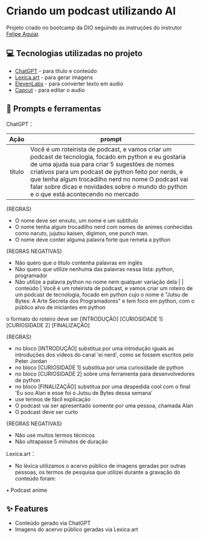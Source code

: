 
# Criando um podcast utilizando AI


Projeto criado no bootcamp da DIO seguindo as instruções do instrutor [Felipe Aguiar](https://github.com/felipeAguiarCode).


## 💻 Tecnologias utilizadas no projeto

- [ChatGPT](https://chat.openai.com/) - para título e conteúdo
- [Lexica.art](https://lexica.art/) - para gerar imagens
- [ElevenLabs](https://beta.elevenlabs.io/) - para converter texto em audio
- [Capcut](https://www.capcut.com/pt-br/) - para editar o audio

## 📄 Prompts e ferramentas


ChatGPT：

|   Ação   | prompt                                                                                                                                                                                                                                                                         |
| :------: | ------------------------------------------------------------------------------------------------------------------------------------------------------------------------------------------------------------------------------------------------------------------------------ |
|  título  | Você é um roteirista de podcast, e vamos criar um podcast de tecnologia, focado em python e eu gostaria de uma ajuda sua para criar 5 sugestões de nomes criativos para um podcast de python feito por nerds, e que tenha algum trocadilho nerd no nome O podcast vai falar sobre dicas e novidades sobre o mundo do python e o que está acontecendo no mercado

{REGRAS}

- O nome deve ser enxuto, um nome e um subtítulo
- O nome tenha algum trocadilho nerd com nomes de animes conhecidas como naruto, jujutsu kaisen, digimon, one punch man.
- O nome deve conter alguma palavra forte que remeta a python

{REGRAS NEGATIVAS}

- Não quero que o título contenha palavras em inglês
- Não quero que utilize nenhuma das palavras nessa lista: python, programador
- Não utilize a palavra python no nome nem qualquer variação dela                                                                                                                                                                                                  |
| conteúdo | Você é um roteirista de podcast, e vamos criar um  roteiro de um podcast de tecnologia, focado em python cujo o nome é "Jutsu de Bytes: A Arte Secreta dos Programadores" e tem foco em python,  com o público alvo de iniciantes em python

o formato do roteiro deve ser
[INTRODUÇÃO]
[CURIOSIDADE 1]
[CURIOSIDADE 2]
[FINALIZAÇÃO]

{REGRAS}

- no bloco [INTRODUÇÃO] substitua por uma introdução iguais as introduções dos vídeos do canal 'ei nerd', como se fossem escritos pelo Peter Jordan
- no bloco [CURIOSIDADE 1] substitua por uma curiosidade de python
- no bloco [CURIOSIDADE 2] sobre uma ferramenta para desenvolvedores de python
- no bloco [FINALIZAÇÃO] substitua por uma despedida cool com o final 'Eu sou Alan e esse foi o Jutsu de Bytes dessa semana'
- use termos de fácil explicação
- O podcast vai ser apresentado somente por uma pessoa, chamada Alan
- O podcast deve ser curto

{REGRAS NEGATIVAS}

- Não use muitos termos técnicos
- Não ultrapasse 5 minutos de duração

Lexica.art：

- No léxica utilizamos o acervo público de imagens geradas por outras pessoas, os termos de pesquisa que utilizei durante a gravação do conteúdo foram:

• Podcast anime



## ✨ Features

- Conteúdo gerado via ChatGPT
- Imagens do acervo público geradas via Lexica.art






